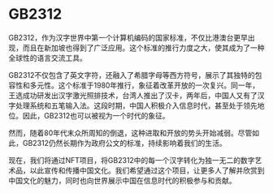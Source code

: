 # GB2312

GB2312，作为汉字世界中第一个计算机编码的国家标准，不仅比港澳台更早出现，而且在新加坡也得到了广泛应用。这个标准的推行力度之大，使其成为了一种全球性的语言交流工具。

GB2312不仅包含了英文字符，还融入了希腊字母等西方符号，展示了其独特的包容性和多元性。这个标准于1980年推行，象征着改革开放的一次复兴。同一年，王选成功研发出汉字激光照排技术，台湾人推出了汉卡，两年后，中国人又有了汉字处理系统和五笔输入法。这段时期，中国人积极介入信息时代，甚至处于领先地位。因此，GB2312也可以被视为一个时代的象征。

然而，随着80年代末众所周知的倒退，这种进取和开放的势头开始减弱。尽管如此，GB2312仍然长期作为政府公文的标准，持续影响着我们的生活。

现在，我们将通过NFT项目，将GB2312中的每一个汉字转化为独一无二的数字艺术品，以此宣传和传播中国文化。我们希望通过这个项目，让更多人了解并欣赏到中国文化的魅力，同时也向世界展示中国在信息时代的积极参与和贡献。

